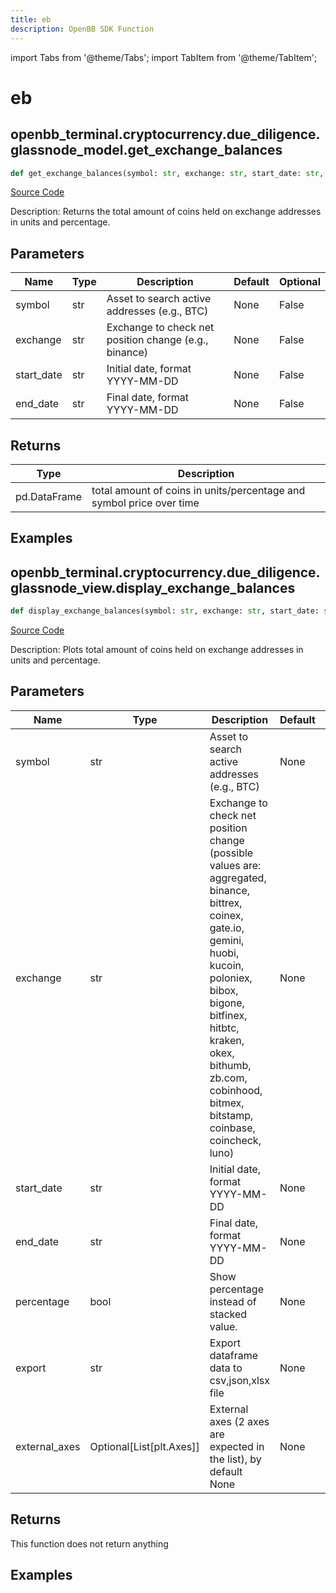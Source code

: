 ```yaml
---
title: eb
description: OpenBB SDK Function
---
```


import Tabs from '@theme/Tabs';
import TabItem from '@theme/TabItem';

# eb

<Tabs>
<TabItem value="model" label="Model" default>

## openbb_terminal.cryptocurrency.due_diligence.glassnode_model.get_exchange_balances

```python title='openbb_terminal/cryptocurrency/due_diligence/glassnode_model.py'
def get_exchange_balances(symbol: str, exchange: str, start_date: str, end_date: str) -> DataFrame
```
[Source Code](https://github.com/OpenBB-finance/OpenBBTerminal/tree/main/openbb_terminal/cryptocurrency/due_diligence/glassnode_model.py#L452)

Description: Returns the total amount of coins held on exchange addresses in units and percentage.

## Parameters

| Name | Type | Description | Default | Optional |
| ---- | ---- | ----------- | ------- | -------- |
| symbol | str | Asset to search active addresses (e.g., BTC) | None | False |
| exchange | str | Exchange to check net position change (e.g., binance) | None | False |
| start_date | str | Initial date, format YYYY-MM-DD | None | False |
| end_date | str | Final date, format YYYY-MM-DD | None | False |

## Returns

| Type | Description |
| ---- | ----------- |
| pd.DataFrame | total amount of coins in units/percentage and symbol price over time |

## Examples



</TabItem>
<TabItem value="view" label="View">

## openbb_terminal.cryptocurrency.due_diligence.glassnode_view.display_exchange_balances

```python title='openbb_terminal/cryptocurrency/due_diligence/glassnode_view.py'
def display_exchange_balances(symbol: str, exchange: str, start_date: str, end_date: str, percentage: bool, export: str, external_axes: Optional[List[matplotlib.axes._axes.Axes]]) -> None
```
[Source Code](https://github.com/OpenBB-finance/OpenBBTerminal/tree/main/openbb_terminal/cryptocurrency/due_diligence/glassnode_view.py#L238)

Description: Plots total amount of coins held on exchange addresses in units and percentage.

## Parameters

| Name | Type | Description | Default | Optional |
| ---- | ---- | ----------- | ------- | -------- |
| symbol | str | Asset to search active addresses (e.g., BTC) | None | False |
| exchange | str | Exchange to check net position change (possible values are: aggregated, binance, bittrex,<br/>coinex, gate.io, gemini, huobi, kucoin, poloniex, bibox, bigone, bitfinex, hitbtc, kraken,<br/>okex, bithumb, zb.com, cobinhood, bitmex, bitstamp, coinbase, coincheck, luno) | None | False |
| start_date | str | Initial date, format YYYY-MM-DD | None | False |
| end_date | str | Final date, format YYYY-MM-DD | None | False |
| percentage | bool | Show percentage instead of stacked value. | None | False |
| export | str | Export dataframe data to csv,json,xlsx file | None | False |
| external_axes | Optional[List[plt.Axes]] | External axes (2 axes are expected in the list), by default None | None | True |

## Returns

This function does not return anything

## Examples



</TabItem>
</Tabs>